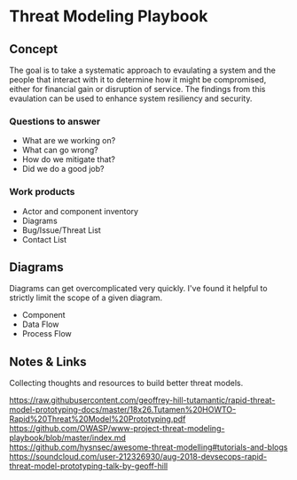 # Threat Modeling Playbook
## Concept
The goal is to take a systematic approach to evaulating a system and the people that interact with it to determine how it might be compromised, either for financial gain or disruption of service. The findings from this evaulation can be used to enhance system resiliency and security.

### Questions to answer
* What are we working on?
* What can go wrong?
* How do we mitigate that?
* Did we do a good job?

### Work products
* Actor and component inventory
* Diagrams
* Bug/Issue/Threat List
* Contact List

## Diagrams
Diagrams can get overcomplicated very quickly. I've found it helpful to strictly limit the scope of a given diagram.
* Component
* Data Flow
* Process Flow

## Notes & Links
Collecting thoughts and resources to build better threat models.

https://raw.githubusercontent.com/geoffrey-hill-tutamantic/rapid-threat-model-prototyping-docs/master/18x26.Tutamen%20HOWTO-Rapid%20Threat%20Model%20Prototyping.pdf  
https://github.com/OWASP/www-project-threat-modeling-playbook/blob/master/index.md  
https://github.com/hysnsec/awesome-threat-modelling#tutorials-and-blogs  
https://soundcloud.com/user-212326930/aug-2018-devsecops-rapid-threat-model-prototyping-talk-by-geoff-hill  
